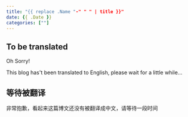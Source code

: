 ```yaml
---
title: "{{ replace .Name "-" " " | title }}"
date: {{ .Date }}
categories: [""]
---
```


## To be translated

Oh Sorry!

This blog has't been translated to English, please wait for a little while...

## 等待被翻译

非常抱歉，看起来这篇博文还没有被翻译成中文，请等待一段时间
